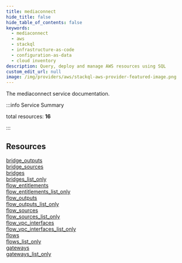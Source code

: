 ```yaml
---
title: mediaconnect
hide_title: false
hide_table_of_contents: false
keywords:
  - mediaconnect
  - aws
  - stackql
  - infrastructure-as-code
  - configuration-as-data
  - cloud inventory
description: Query, deploy and manage AWS resources using SQL
custom_edit_url: null
image: /img/providers/aws/stackql-aws-provider-featured-image.png
---
```


The mediaconnect service documentation.

:::info Service Summary

<div class="row">
<div class="providerDocColumn">
<span>total resources:&nbsp;<b>16</b></span><br />
</div>
</div>

:::

## Resources
<div class="row">
<div class="providerDocColumn">
<a href="/providers/aws/mediaconnect/bridge_outputs/">bridge_outputs</a><br />
<a href="/providers/aws/mediaconnect/bridge_sources/">bridge_sources</a><br />
<a href="/providers/aws/mediaconnect/bridges/">bridges</a><br />
<a href="/providers/aws/mediaconnect/bridges_list_only/">bridges_list_only</a><br />
<a href="/providers/aws/mediaconnect/flow_entitlements/">flow_entitlements</a><br />
<a href="/providers/aws/mediaconnect/flow_entitlements_list_only/">flow_entitlements_list_only</a><br />
<a href="/providers/aws/mediaconnect/flow_outputs/">flow_outputs</a><br />
<a href="/providers/aws/mediaconnect/flow_outputs_list_only/">flow_outputs_list_only</a>
</div>
<div class="providerDocColumn">
<a href="/providers/aws/mediaconnect/flow_sources/">flow_sources</a><br />
<a href="/providers/aws/mediaconnect/flow_sources_list_only/">flow_sources_list_only</a><br />
<a href="/providers/aws/mediaconnect/flow_vpc_interfaces/">flow_vpc_interfaces</a><br />
<a href="/providers/aws/mediaconnect/flow_vpc_interfaces_list_only/">flow_vpc_interfaces_list_only</a><br />
<a href="/providers/aws/mediaconnect/flows/">flows</a><br />
<a href="/providers/aws/mediaconnect/flows_list_only/">flows_list_only</a><br />
<a href="/providers/aws/mediaconnect/gateways/">gateways</a><br />
<a href="/providers/aws/mediaconnect/gateways_list_only/">gateways_list_only</a>
</div>
</div>